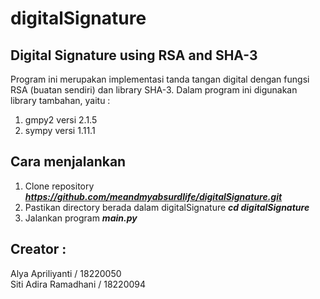 # digitalSignature
## Digital Signature using RSA and SHA-3
Program ini merupakan implementasi tanda tangan digital dengan fungsi RSA (buatan sendiri) dan library SHA-3. Dalam program ini digunakan library tambahan, yaitu :
1. gmpy2 versi 2.1.5
2. sympy versi 1.11.1

## Cara menjalankan
1. Clone repository ***https://github.com/meandmyabsurdlife/digitalSignature.git***
2. Pastikan directory berada dalam digitalSignature ***cd digitalSignature***
3. Jalankan program ***main.py***

## Creator :
Alya Apriliyanti 	/ 18220050\
Siti Adira Ramadhani	 /  18220094
